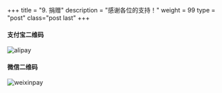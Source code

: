 +++
title = "9. 捐赠"
description = "感谢各位的支持！"
weight = 99
type = "post"
class="post last"
+++

#### 支付宝二维码

![alipay](images/alipay.png)

#### 微信二维码

![weixinpay](images/weixinpay.png)

